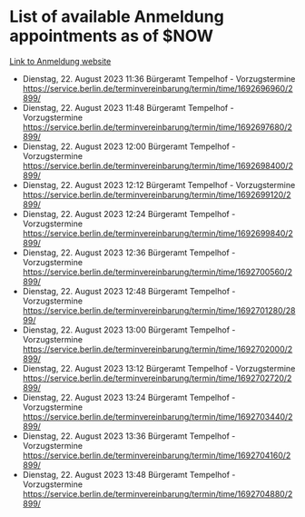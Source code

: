 # List of available Anmeldung appointments as of $NOW
[Link to Anmeldung website](https://service.berlin.de/terminvereinbarung/termin/tag.php?termin=1&anliegen[]=120686&dienstleisterlist=122210,122217,327316,122219,327312,122227,327314,122231,327346,122243,327348,122254,122252,329742,122260,329745,122262,329748,122271,327278,122273,327274,122277,327276,330436,122280,327294,122282,327290,122284,327292,122291,327270,122285,327266,122286,327264,122296,327268,150230,329760,122297,327286,122294,327284,122312,329763,122314,329775,122304,327330,122311,327334,122309,327332,317869,122281,327352,122279,329772,122283,122276,327324,122274,327326,122267,329766,122246,327318,122251,327320,122257,327322,122208,327298,122226,327300&herkunft=http%3A%2F%2Fservice.berlin.de%2Fdienstleistung%2F120686%2F)
- Dienstag, 22. August 2023 11:36 Bürgeramt Tempelhof - Vorzugstermine https://service.berlin.de/terminvereinbarung/termin/time/1692696960/2899/
- Dienstag, 22. August 2023 11:48 Bürgeramt Tempelhof - Vorzugstermine https://service.berlin.de/terminvereinbarung/termin/time/1692697680/2899/
- Dienstag, 22. August 2023 12:00 Bürgeramt Tempelhof - Vorzugstermine https://service.berlin.de/terminvereinbarung/termin/time/1692698400/2899/
- Dienstag, 22. August 2023 12:12 Bürgeramt Tempelhof - Vorzugstermine https://service.berlin.de/terminvereinbarung/termin/time/1692699120/2899/
- Dienstag, 22. August 2023 12:24 Bürgeramt Tempelhof - Vorzugstermine https://service.berlin.de/terminvereinbarung/termin/time/1692699840/2899/
- Dienstag, 22. August 2023 12:36 Bürgeramt Tempelhof - Vorzugstermine https://service.berlin.de/terminvereinbarung/termin/time/1692700560/2899/
- Dienstag, 22. August 2023 12:48 Bürgeramt Tempelhof - Vorzugstermine https://service.berlin.de/terminvereinbarung/termin/time/1692701280/2899/
- Dienstag, 22. August 2023 13:00 Bürgeramt Tempelhof - Vorzugstermine https://service.berlin.de/terminvereinbarung/termin/time/1692702000/2899/
- Dienstag, 22. August 2023 13:12 Bürgeramt Tempelhof - Vorzugstermine https://service.berlin.de/terminvereinbarung/termin/time/1692702720/2899/
- Dienstag, 22. August 2023 13:24 Bürgeramt Tempelhof - Vorzugstermine https://service.berlin.de/terminvereinbarung/termin/time/1692703440/2899/
- Dienstag, 22. August 2023 13:36 Bürgeramt Tempelhof - Vorzugstermine https://service.berlin.de/terminvereinbarung/termin/time/1692704160/2899/
- Dienstag, 22. August 2023 13:48 Bürgeramt Tempelhof - Vorzugstermine https://service.berlin.de/terminvereinbarung/termin/time/1692704880/2899/
